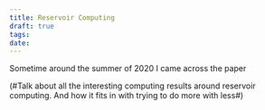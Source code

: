```yaml
---
title: Reservoir Computing
draft: true
tags: 
date:
---
```

Sometime around the summer of 2020 I came across the paper 



(#Talk about all the interesting computing results around reservoir computing. And how it fits in with trying to do more with less#)